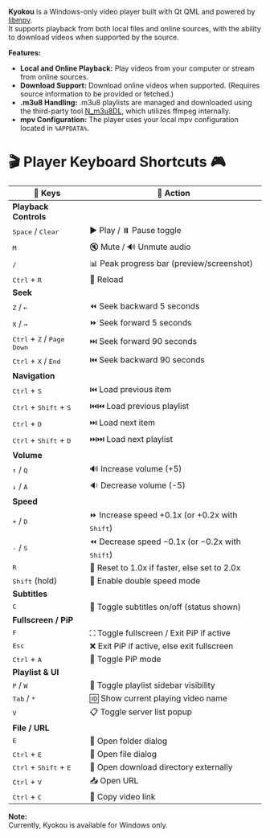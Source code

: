 **Kyokou** is a Windows-only video player built with Qt QML and powered by [libmpv](https://mpv.io/).  
It supports playback from both local files and online sources, with the ability to download videos when supported by the source.

**Features:**
- **Local and Online Playback:** Play videos from your computer or stream from online sources.
- **Download Support:** Download online videos when supported. (Requires source information to be provided or fetched.)
- **.m3u8 Handling:** .m3u8 playlists are managed and downloaded using the third-party tool [N_m3u8DL](https://github.com/nilaoda/N_m3u8DL-CLI), which utilizes ffmpeg internally.
- **mpv Configuration:** The player uses your local mpv configuration located in `%APPDATA%`.

# 🎬 **Player Keyboard Shortcuts** 🎮

| 🔑 **Keys**                   | 🎯 **Action**                          |
|------------------------------|-------------------------------------|
| **Playback Controls**         |                                     |
| <kbd>Space</kbd> / <kbd>Clear</kbd> | ▶️ Play / ⏸️ Pause toggle              |
| <kbd>M</kbd>                  | 🔇 Mute / 🔊 Unmute audio             |
| <kbd>/</kbd>                  | 📊 Peak progress bar (preview/screenshot) |
| <kbd>Ctrl</kbd> + <kbd>R</kbd> | 🔄 Reload                            |
| **Seek**              |                                     |
| <kbd>Z</kbd> / <kbd>←</kbd>  | ⏪ Seek backward 5 seconds            |
| <kbd>X</kbd> / <kbd>→</kbd>  | ⏩ Seek forward 5 seconds             |           |                                     |
| <kbd>Ctrl</kbd> + <kbd>Z</kbd> / <kbd>Page Down</kbd> | ⏭️ Seek forward 90 seconds          |
| <kbd>Ctrl</kbd> + <kbd>X</kbd> / <kbd>End</kbd>      | ⏮️ Seek backward 90 seconds         |
| **Navigation**               |                                     |
| <kbd>Ctrl</kbd> + <kbd>S</kbd> | ⏮️ Load previous item                |
| <kbd>Ctrl</kbd> + <kbd>Shift</kbd> + <kbd>S</kbd> | ⏮️⏮️ Load previous playlist          |
| <kbd>Ctrl</kbd> + <kbd>D</kbd> | ⏭️ Load next item                   |
| <kbd>Ctrl</kbd> + <kbd>Shift</kbd> + <kbd>D</kbd> | ⏭️⏭️ Load next playlist              |
| **Volume**           |                                     |
| <kbd>↑</kbd> / <kbd>Q</kbd>  | 🔊 Increase volume (+5)              |
| <kbd>↓</kbd> / <kbd>A</kbd>  | 🔉 Decrease volume (-5)              |
| **Speed**             |                                     |
| <kbd>+</kbd> / <kbd>D</kbd>  | ⏩ Increase speed +0.1x (or +0.2x with <kbd>Shift</kbd>) |
| <kbd>-</kbd> / <kbd>S</kbd>  | ⏪ Decrease speed −0.1x (or −0.2x with <kbd>Shift</kbd>) |
| <kbd>R</kbd>                 | 🔄 Reset to 1.0x if faster, else set to 2.0x |
| <kbd>Shift</kbd> (hold)       | 🚀 Enable double speed mode          |
| **Subtitles**                 |                                     |
| <kbd>C</kbd>                 | 💬 Toggle subtitles on/off (status shown) |
| **Fullscreen / PiP**          |                                     |
| <kbd>F</kbd>                 | ⛶ Toggle fullscreen / Exit PiP if active |
| <kbd>Esc</kbd>               | ❌ Exit PiP if active, else exit fullscreen |
| <kbd>Ctrl</kbd> + <kbd>A</kbd> | 🔳 Toggle PiP mode                   |
| **Playlist & UI**             |                                     |
| <kbd>P</kbd> / <kbd>W</kbd>  | 📜 Toggle playlist sidebar visibility   |
| <kbd>Tab</kbd> / <kbd>*</kbd> | 🆔 Show current playing video name    |
| <kbd>V</kbd>                 | 📋 Toggle server list popup          |
| **File / URL**               |                                     |
| <kbd>E</kbd>                 | 📂 Open folder dialog                |
| <kbd>Ctrl</kbd> + <kbd>E</kbd> | 📁 Open file dialog                 |
| <kbd>Ctrl</kbd> + <kbd>Shift</kbd> + <kbd>E</kbd> | 📂 Open download directory externally |
| <kbd>Ctrl</kbd> + <kbd>V</kbd> | 📥 Open URL                        |
| <kbd>Ctrl</kbd> + <kbd>C</kbd> | 🔗 Copy video link                  |


**Note:**  
Currently, Kyokou is available for Windows only.
